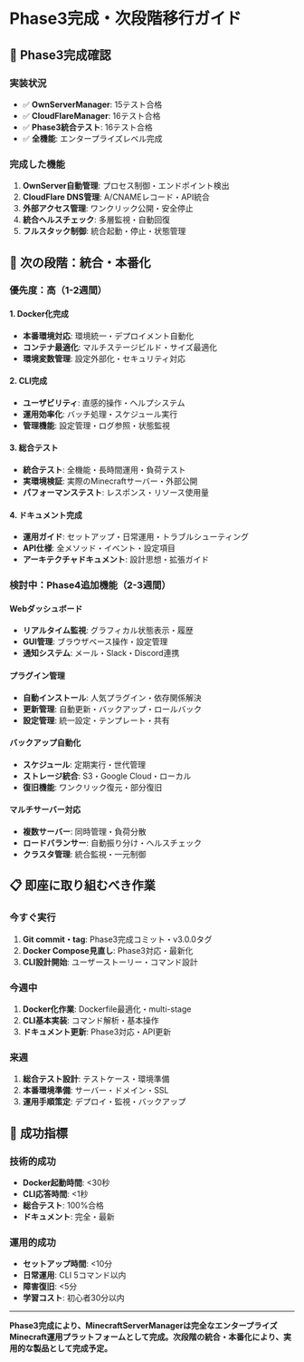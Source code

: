 # Phase3完成・次段階移行ガイド

## 🎉 Phase3完成確認

### 実装状況
- ✅ **OwnServerManager**: 15テスト合格
- ✅ **CloudFlareManager**: 16テスト合格
- ✅ **Phase3統合テスト**: 16テスト合格
- ✅ **全機能**: エンタープライズレベル完成

### 完成した機能
1. **OwnServer自動管理**: プロセス制御・エンドポイント検出
2. **CloudFlare DNS管理**: A/CNAMEレコード・API統合
3. **外部アクセス管理**: ワンクリック公開・安全停止
4. **統合ヘルスチェック**: 多層監視・自動回復
5. **フルスタック制御**: 統合起動・停止・状態管理

## 🚀 次の段階：統合・本番化

### 優先度：高（1-2週間）

#### 1. Docker化完成
- **本番環境対応**: 環境統一・デプロイメント自動化
- **コンテナ最適化**: マルチステージビルド・サイズ最適化
- **環境変数管理**: 設定外部化・セキュリティ対応

#### 2. CLI完成
- **ユーザビリティ**: 直感的操作・ヘルプシステム
- **運用効率化**: バッチ処理・スケジュール実行
- **管理機能**: 設定管理・ログ参照・状態監視

#### 3. 総合テスト
- **統合テスト**: 全機能・長時間運用・負荷テスト
- **実環境検証**: 実際のMinecraftサーバー・外部公開
- **パフォーマンステスト**: レスポンス・リソース使用量

#### 4. ドキュメント完成
- **運用ガイド**: セットアップ・日常運用・トラブルシューティング
- **API仕様**: 全メソッド・イベント・設定項目
- **アーキテクチャドキュメント**: 設計思想・拡張ガイド

### 検討中：Phase4追加機能（2-3週間）

#### Webダッシュボード
- **リアルタイム監視**: グラフィカル状態表示・履歴
- **GUI管理**: ブラウザベース操作・設定管理
- **通知システム**: メール・Slack・Discord連携

#### プラグイン管理
- **自動インストール**: 人気プラグイン・依存関係解決
- **更新管理**: 自動更新・バックアップ・ロールバック
- **設定管理**: 統一設定・テンプレート・共有

#### バックアップ自動化
- **スケジュール**: 定期実行・世代管理
- **ストレージ統合**: S3・Google Cloud・ローカル
- **復旧機能**: ワンクリック復元・部分復旧

#### マルチサーバー対応
- **複数サーバー**: 同時管理・負荷分散
- **ロードバランサー**: 自動振り分け・ヘルスチェック
- **クラスタ管理**: 統合監視・一元制御

## 📋 即座に取り組むべき作業

### 今すぐ実行
1. **Git commit・tag**: Phase3完成コミット・v3.0.0タグ
2. **Docker Compose見直し**: Phase3対応・最新化
3. **CLI設計開始**: ユーザーストーリー・コマンド設計

### 今週中
1. **Docker化作業**: Dockerfile最適化・multi-stage
2. **CLI基本実装**: コマンド解析・基本操作
3. **ドキュメント更新**: Phase3対応・API更新

### 来週
1. **総合テスト設計**: テストケース・環境準備
2. **本番環境準備**: サーバー・ドメイン・SSL
3. **運用手順策定**: デプロイ・監視・バックアップ

## 🎯 成功指標

### 技術的成功
- **Docker起動時間**: <30秒
- **CLI応答時間**: <1秒
- **総合テスト**: 100%合格
- **ドキュメント**: 完全・最新

### 運用的成功
- **セットアップ時間**: <10分
- **日常運用**: CLI 5コマンド以内
- **障害復旧**: <5分
- **学習コスト**: 初心者30分以内

---

**Phase3完成により、MinecraftServerManagerは完全なエンタープライズMinecraft運用プラットフォームとして完成。次段階の統合・本番化により、実用的な製品として完成予定。**
